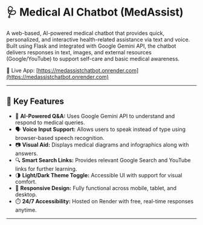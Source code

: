 # 🩺 Medical AI Chatbot (MedAssist)

A web-based, AI-powered medical chatbot that provides quick, personalized, and interactive health-related assistance via text and voice. Built using Flask and integrated with Google Gemini API, the chatbot delivers responses in text, images, and external resources (Google/YouTube) to support self-care and basic medical awareness.

🚀 Live App: [https://medassistchatbot.onrender.com](https://medassistchatbot.onrender.com)

---

## 🌟 Key Features

- 🧠 **AI-Powered Q&A:** Uses Google Gemini API to understand and respond to medical queries.
- 🗣️ **Voice Input Support:** Allows users to speak instead of type using browser-based speech recognition.
- 📷 **Visual Aid:** Displays medical diagrams and infographics along with answers.
- 🔍 **Smart Search Links:** Provides relevant Google Search and YouTube links for further learning.
- 🌗 **Light/Dark Theme Toggle:** Accessible UI with support for visual comfort.
- 📱 **Responsive Design:** Fully functional across mobile, tablet, and desktop.
- ⏱️ **24/7 Accessibility:** Hosted on Render with free, real-time responses anytime.

---
